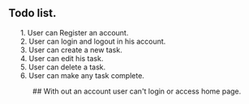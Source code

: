 ## Todo list. <br>
<ul>
1. User can Register an account. <br>
2. User can login and logout in his account.<br>
3. User can create a new task.<br>
4. User can edit his task.<br>
5. User can delete a task.<br>
6. User can make any task complete.<br>
<ul>
## With out an account user can't login or access home page.
